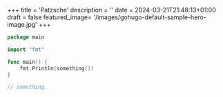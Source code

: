 +++
title = 'Patzsche'
description = ''
date = 2024-03-21T21:48:13+01:00
draft = false
featured_image= '/images/gohugo-default-sample-hero-image.jpg'
+++

```go
package main

import "fmt"

func main() {
    fmt.Println(something())
}

// something.
```